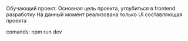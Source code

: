 Обучающий проект. 
Основная цель проекта, углубиться в frontend разработку
На данный момент реализована только UI составляющая проекта


comands: 
npm run dev
